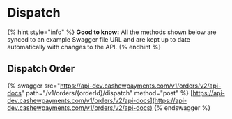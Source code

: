 # Dispatch

{% hint style="info" %}
**Good to know:** All the methods shown below are synced to an example Swagger file URL and are kept up to date automatically with changes to the API.
{% endhint %}

## Dispatch Order

{% swagger src="https://api-dev.cashewpayments.com/v1/orders/v2/api-docs" path="/v1/orders/{orderId}/dispatch" method="post" %}
[https://api-dev.cashewpayments.com/v1/orders/v2/api-docs](https://api-dev.cashewpayments.com/v1/orders/v2/api-docs)
{% endswagger %}
